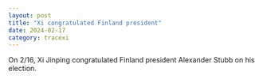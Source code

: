 ```yaml
---
layout: post
title: "Xi congratulated Finland president"
date: 2024-02-17
category: tracexi
---
```


On 2/16, Xi Jinping congratulated Finland president Alexander Stubb on his election.

